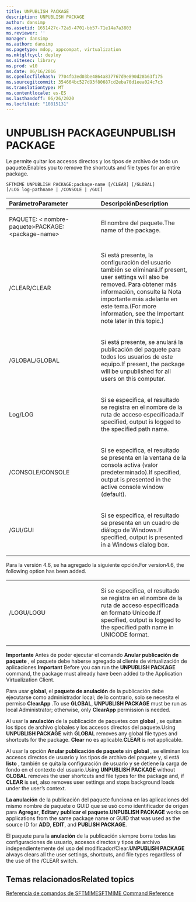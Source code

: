 ```yaml
---
title: UNPUBLISH PACKAGE
description: UNPUBLISH PACKAGE
author: dansimp
ms.assetid: 1651427c-72a5-4701-bb57-71e14a7a3803
ms.reviewer: ''
manager: dansimp
ms.author: dansimp
ms.pagetype: mdop, appcompat, virtualization
ms.mktglfcycl: deploy
ms.sitesec: library
ms.prod: w10
ms.date: 06/16/2016
ms.openlocfilehash: 7704fb3ed03be4864a837767d9e890d28b63f175
ms.sourcegitcommit: 354664bc527d93f80687cd2eba70d1eea024c7c3
ms.translationtype: MT
ms.contentlocale: es-ES
ms.lasthandoff: 06/26/2020
ms.locfileid: "10815131"
---
```

# <span data-ttu-id="3f1a8-103">UNPUBLISH PACKAGE</span><span class="sxs-lookup"><span data-stu-id="3f1a8-103">UNPUBLISH PACKAGE</span></span>


<span data-ttu-id="3f1a8-104">Le permite quitar los accesos directos y los tipos de archivo de todo un paquete.</span><span class="sxs-lookup"><span data-stu-id="3f1a8-104">Enables you to remove the shortcuts and file types for an entire package.</span></span>

`SFTMIME UNPUBLISH PACKAGE:package-name [/CLEAR] [/GLOBAL]                 [/LOG log-pathname | /CONSOLE | /GUI]`

<table>
<colgroup>
<col width="50%" />
<col width="50%" />
</colgroup>
<thead>
<tr class="header">
<th align="left"><span data-ttu-id="3f1a8-105">Parámetro</span><span class="sxs-lookup"><span data-stu-id="3f1a8-105">Parameter</span></span></th>
<th align="left"><span data-ttu-id="3f1a8-106">Descripción</span><span class="sxs-lookup"><span data-stu-id="3f1a8-106">Description</span></span></th>
</tr>
</thead>
<tbody>
<tr class="odd">
<td align="left"><p><span data-ttu-id="3f1a8-107">PAQUETE: &lt; nombre-paquete&gt;</span><span class="sxs-lookup"><span data-stu-id="3f1a8-107">PACKAGE:&lt;package-name&gt;</span></span></p></td>
<td align="left"><p><span data-ttu-id="3f1a8-108">El nombre del paquete.</span><span class="sxs-lookup"><span data-stu-id="3f1a8-108">The name of the package.</span></span></p></td>
</tr>
<tr class="even">
<td align="left"><p><span data-ttu-id="3f1a8-109">/CLEAR</span><span class="sxs-lookup"><span data-stu-id="3f1a8-109">/CLEAR</span></span></p></td>
<td align="left"><p><span data-ttu-id="3f1a8-110">Si está presente, la configuración del usuario también se eliminará.</span><span class="sxs-lookup"><span data-stu-id="3f1a8-110">If present, user settings will also be removed.</span></span> <span data-ttu-id="3f1a8-111">Para obtener más información, consulte la Nota importante más adelante en este tema.</span><span class="sxs-lookup"><span data-stu-id="3f1a8-111">(For more information, see the Important note later in this topic.)</span></span></p></td>
</tr>
<tr class="odd">
<td align="left"><p><span data-ttu-id="3f1a8-112">/GLOBAL</span><span class="sxs-lookup"><span data-stu-id="3f1a8-112">/GLOBAL</span></span></p></td>
<td align="left"><p><span data-ttu-id="3f1a8-113">Si está presente, se anulará la publicación del paquete para todos los usuarios de este equipo.</span><span class="sxs-lookup"><span data-stu-id="3f1a8-113">If present, the package will be unpublished for all users on this computer.</span></span></p></td>
</tr>
<tr class="even">
<td align="left"><p><span data-ttu-id="3f1a8-114">Log</span><span class="sxs-lookup"><span data-stu-id="3f1a8-114">/LOG</span></span></p></td>
<td align="left"><p><span data-ttu-id="3f1a8-115">Si se especifica, el resultado se registra en el nombre de la ruta de acceso especificada.</span><span class="sxs-lookup"><span data-stu-id="3f1a8-115">If specified, output is logged to the specified path name.</span></span></p></td>
</tr>
<tr class="odd">
<td align="left"><p><span data-ttu-id="3f1a8-116">/CONSOLE</span><span class="sxs-lookup"><span data-stu-id="3f1a8-116">/CONSOLE</span></span></p></td>
<td align="left"><p><span data-ttu-id="3f1a8-117">Si se especifica, el resultado se presenta en la ventana de la consola activa (valor predeterminado).</span><span class="sxs-lookup"><span data-stu-id="3f1a8-117">If specified, output is presented in the active console window (default).</span></span></p></td>
</tr>
<tr class="even">
<td align="left"><p><span data-ttu-id="3f1a8-118">/GUI</span><span class="sxs-lookup"><span data-stu-id="3f1a8-118">/GUI</span></span></p></td>
<td align="left"><p><span data-ttu-id="3f1a8-119">Si se especifica, el resultado se presenta en un cuadro de diálogo de Windows.</span><span class="sxs-lookup"><span data-stu-id="3f1a8-119">If specified, output is presented in a Windows dialog box.</span></span></p></td>
</tr>
</tbody>
</table>

 

<span data-ttu-id="3f1a8-120">Para la versión 4.6, se ha agregado la siguiente opción.</span><span class="sxs-lookup"><span data-stu-id="3f1a8-120">For version4.6, the following option has been added.</span></span>

<table>
<colgroup>
<col width="50%" />
<col width="50%" />
</colgroup>
<tbody>
<tr class="odd">
<td align="left"><p><span data-ttu-id="3f1a8-121">/LOGU</span><span class="sxs-lookup"><span data-stu-id="3f1a8-121">/LOGU</span></span></p></td>
<td align="left"><p><span data-ttu-id="3f1a8-122">Si se especifica, el resultado se registra en el nombre de la ruta de acceso especificada en formato Unicode.</span><span class="sxs-lookup"><span data-stu-id="3f1a8-122">If specified, output is logged to the specified path name in UNICODE format.</span></span></p></td>
</tr>
</tbody>
</table>

 

<span data-ttu-id="3f1a8-123">**Importante**  Antes de poder ejecutar el comando **Anular publicación de paquete** , el paquete debe haberse agregado al cliente de virtualización de aplicaciones.</span><span class="sxs-lookup"><span data-stu-id="3f1a8-123">**Important** Before you can run the **UNPUBLISH PACKAGE** command, the package must already have been added to the Application Virtualization Client.</span></span>

<span data-ttu-id="3f1a8-124">Para usar **global**, el **paquete de anulación** de la publicación debe ejecutarse como administrador local; de lo contrario, solo se necesita el permiso **ClearApp** .</span><span class="sxs-lookup"><span data-stu-id="3f1a8-124">To use **GLOBAL**, **UNPUBLISH PACKAGE** must be run as local Administrator; otherwise, only **ClearApp** permission is needed.</span></span>

<span data-ttu-id="3f1a8-125">Al usar la **anulación** de la publicación de paquetes con **global** , se quitan los tipos de archivo globales y los accesos directos del paquete.</span><span class="sxs-lookup"><span data-stu-id="3f1a8-125">Using **UNPUBLISH PACKAGE** with **GLOBAL** removes any global file types and shortcuts for the package.</span></span> <span data-ttu-id="3f1a8-126">**Clear** no es aplicable.</span><span class="sxs-lookup"><span data-stu-id="3f1a8-126">**CLEAR** is not applicable.</span></span>

<span data-ttu-id="3f1a8-127">Al usar la opción **Anular publicación de paquete** sin **global** , se eliminan los accesos directos de usuario y los tipos de archivo del paquete y, si está **listo** , también se quita la configuración de usuario y se detiene la carga de fondo en el contexto del usuario.</span><span class="sxs-lookup"><span data-stu-id="3f1a8-127">Using **UNPUBLISH PACKAGE** without **GLOBAL** removes the user shortcuts and file types for the package and, if **CLEAR** is set, also removes user settings and stops background loads under the user’s context.</span></span>

<span data-ttu-id="3f1a8-128">**La anulación** de la publicación del paquete funciona en las aplicaciones del mismo nombre de paquete o GUID que se usó como identificador de origen para **Agregar**, **Editar**y **publicar el paquete**.</span><span class="sxs-lookup"><span data-stu-id="3f1a8-128">**UNPUBLISH PACKAGE** works on applications from the same package name or GUID that was used as the source ID for **ADD**, **EDIT**, and **PUBLISH PACKAGE**.</span></span>

<span data-ttu-id="3f1a8-129">El paquete para la **anulación** de la publicación siempre borra todas las configuraciones de usuario, accesos directos y tipos de archivo independientemente del uso del modificador/Clear.</span><span class="sxs-lookup"><span data-stu-id="3f1a8-129">**UNPUBLISH PACKAGE** always clears all the user settings, shortcuts, and file types regardless of the use of the /CLEAR switch.</span></span>

 

## <span data-ttu-id="3f1a8-130">Temas relacionados</span><span class="sxs-lookup"><span data-stu-id="3f1a8-130">Related topics</span></span>


[<span data-ttu-id="3f1a8-131">Referencia de comandos de SFTMIME</span><span class="sxs-lookup"><span data-stu-id="3f1a8-131">SFTMIME Command Reference</span></span>](sftmime--command-reference.md)

 

 





